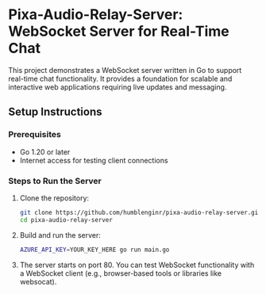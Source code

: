 # Pixa-Audio-Relay-Server: WebSocket Server for Real-Time Chat

This project demonstrates a WebSocket server written in Go to support real-time chat functionality. It provides a foundation for scalable and interactive web applications requiring live updates and messaging.

## Setup Instructions

### Prerequisites

- Go 1.20 or later
- Internet access for testing client connections

### Steps to Run the Server

1. Clone the repository:

   ```bash
   git clone https://github.com/humblenginr/pixa-audio-relay-server.git
   cd pixa-audio-relay-server
   ```

2. Build and run the server:

    ```bash
    AZURE_API_KEY=YOUR_KEY_HERE go run main.go
    ```

3. The server starts on port 80. You can test WebSocket functionality with a WebSocket client (e.g., browser-based tools or libraries like websocat).
